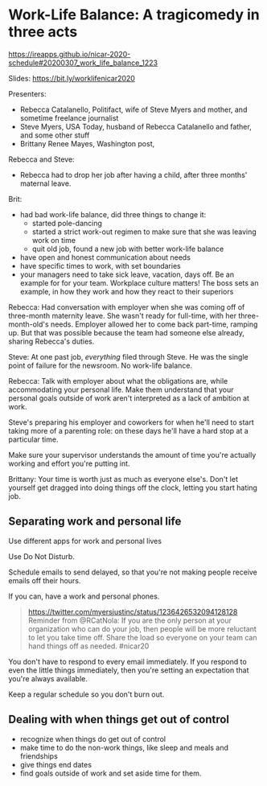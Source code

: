 # Work-Life Balance: A tragicomedy in three acts

https://ireapps.github.io/nicar-2020-schedule#20200307_work_life_balance_1223

Slides: https://bit.ly/worklifenicar2020

Presenters:
- Rebecca Catalanello, Politifact, wife of Steve Myers and mother, and sometime freelance journalist
- Steve Myers, USA Today, husband of Rebecca Catalanello and father, and some other stuff
- Brittany Renee Mayes, Washington post, 

Rebecca and Steve:
- Rebecca had to drop her job after having a child, after three months' maternal leave. 

Brit:
- had bad work-life balance, did three things to change it:
	- started pole-dancing
	- started a strict work-out regimen to make sure that she was leaving work on time
	- quit old job, found a new job with better work-life balance
- have open and honest communication about needs
- have specific times to work, with set boundaries
- your managers need to take sick leave, vacation, days off. Be an example for for your team. Workplace culture matters! The boss sets an example, in how they work and how they react to their superiors

Rebecca: Had conversation with employer when she was coming off of three-month maternity leave. She wasn't ready for full-time, with her three-month-old's needs. Employer allowed her to come back part-time, ramping up. But that was possible because the team had someone else already, sharing Rebecca's duties.

Steve: At one past job, _everything_ filed through Steve. He was the single point of failure for the newsroom. No work-life balance.

Rebecca: Talk with employer about what the obligations are, while accommodating your personal life. Make them understand that your personal goals outside of work aren't interpreted as a lack of ambition at work.

Steve's preparing his employer and coworkers for when he'll need to start taking more of a parenting role: on these days he'll have a hard stop at a particular time.

Make sure your supervisor understands the amount of time you're actually working and effort you're putting int.

Brittany: Your time is worth just as much as everyone else's. Don't let yourself get dragged into doing things off the clock, letting you start hating job.

## Separating work and personal life

Use different apps for work and personal lives

Use Do Not Disturb.

Schedule emails to send delayed, so that you're not making people receive emails off their hours.

If you can, have a work and personal phones.

> https://twitter.com/myersjustinc/status/1236426532094128128
> Reminder from @RCatNola: If you are the only person at your organization who can do your job, then people will be more reluctant to let you take time off. Share the load so everyone on your team can hand things off as needed. #nicar20

You don't have to respond to every email immediately. If you respond to even the little things immediately, then you're setting an expectation that you're always available.

Keep a regular schedule so you don't burn out.

## Dealing with when things get out of control

- recognize when things do get out of control
- make time to do the non-work things, like sleep and meals and friendships
- give things end dates
- find goals outside of work and set aside time for them.
